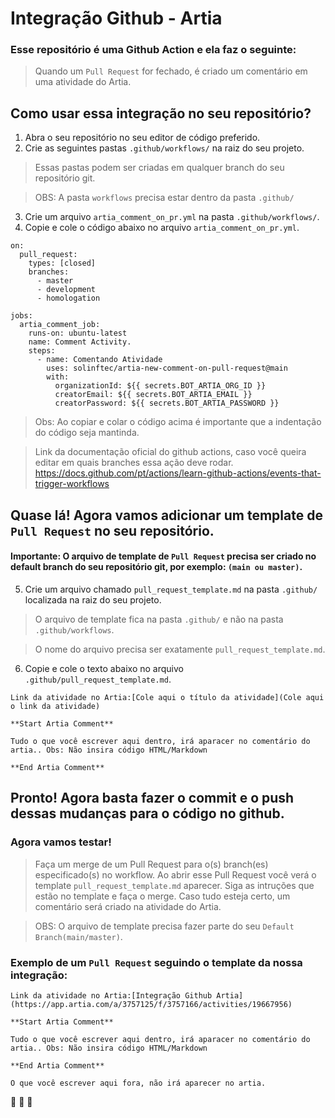 # Integração Github - Artia 

### Esse repositório é uma Github Action e ela faz o seguinte:
> Quando um `Pull Request` for fechado, é criado um comentário em uma atividade do Artia.



## Como usar essa integração no seu repositório?

1. Abra o seu repositório no seu editor de código preferido.
2. Crie as seguintes pastas `.github/workflows/` na raiz do seu projeto.
> Essas pastas podem ser criadas em qualquer branch do seu repositório git.

> OBS: A pasta `workflows` precisa estar dentro da pasta `.github/`
3. Crie um arquivo `artia_comment_on_pr.yml` na pasta `.github/workflows/`.
4. Copie e cole o código abaixo no arquivo `artia_comment_on_pr.yml`.
```
on:
  pull_request:
    types: [closed]
    branches:
      - master
      - development
      - homologation
  
jobs:
  artia_comment_job:
    runs-on: ubuntu-latest
    name: Comment Activity.
    steps:
      - name: Comentando Atividade
        uses: solinftec/artia-new-comment-on-pull-request@main
        with: 
          organizationId: ${{ secrets.BOT_ARTIA_ORG_ID }}
          creatorEmail: ${{ secrets.BOT_ARTIA_EMAIL }}
          creatorPassword: ${{ secrets.BOT_ARTIA_PASSWORD }}
```

> Obs: Ao copiar e colar o código acima é importante que a indentação do código seja mantinda. 

> Link da documentação oficial do github actions, caso você queira editar em quais branches essa ação deve rodar.
> https://docs.github.com/pt/actions/learn-github-actions/events-that-trigger-workflows



## Quase lá! Agora vamos adicionar um template de `Pull Request` no seu repositório.
#### Importante: O arquivo de template de `Pull Request` precisa ser criado no default branch do seu repositório git, por exemplo: `(main ou master)`.


5. Crie um arquivo chamado `pull_request_template.md` na pasta `.github/` localizada na raiz do seu projeto.
> O arquivo de template fica na pasta `.github/` e não na pasta `.github/workflows`.

> O nome do arquivo precisa ser exatamente `pull_request_template.md`.

6. Copie e cole o texto abaixo no arquivo `.github/pull_request_template.md`.

```
Link da atividade no Artia:[Cole aqui o título da atividade](Cole aqui o link da atividade)

**Start Artia Comment**

Tudo o que você escrever aqui dentro, irá aparacer no comentário do artia.. Obs: Não insira código HTML/Markdown

**End Artia Comment**
```

## Pronto! Agora basta fazer o commit e o push dessas mudanças para o código no github.




### Agora vamos testar!

> Faça um merge de um Pull Request para o(s) branch(es) especificado(s) no workflow. Ao abrir esse Pull Request você verá o template `pull_request_template.md` aparecer. Siga as intruções que estão no template e faça o merge. Caso tudo esteja certo, um comentário será criado na atividade do Artia.

> OBS: O arquivo de template precisa fazer parte do seu `Default Branch(main/master)`.

### Exemplo de um `Pull Request` seguindo o template da nossa integração:

```
Link da atividade no Artia:[Integração Github Artia](https://app.artia.com/a/3757125/f/3757166/activities/19667956)

**Start Artia Comment**

Tudo o que você escrever aqui dentro, irá aparacer no comentário do artia.. Obs: Não insira código HTML/Markdown

**End Artia Comment**

O que você escrever aqui fora, não irá aparecer no artia.
```

:rocket: :rocket: :rocket:
